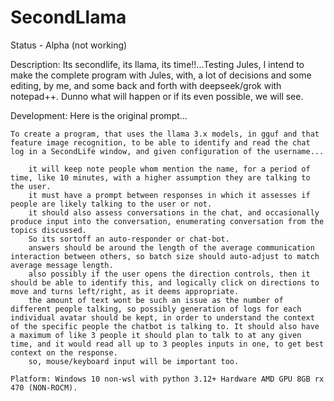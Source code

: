 # SecondLlama
Status - Alpha (not working)

Description:
Its secondlife, its llama, its time!!...Testing Jules, I intend to make the complete program with Jules, with, a lot of decisions and some editing, by me, and some back and forth with deepseek/grok with notepad++. Dunno what will happen or if its even possible, we will see.

Development:
Here is the original prompt...
```
To create a program, that uses the llama 3.x models, in gguf and that feature image recognition, to be able to identify and read the chat log in a SecondLife window, and given configuration of the username...

    it will keep note people whom mention the name, for a period of time, like 10 minutes, with a higher assumption they are talking to the user.
    it must have a prompt between responses in which it assesses if people are likely talking to the user or not.
    it should also assess conversations in the chat, and occasionally produce input into the conversation, enumerating conversation from the topics discussed.
    So its sortoff an auto-responder or chat-bot.
    answers should be around the length of the average communication interaction between others, so batch size should auto-adjust to match average message length.
    also possibly if the user opens the direction controls, then it should be able to identify this, and logically click on directions to move and turns left/right, as it deems appropriate.
    the amount of text wont be such an issue as the number of different people talking, so possibly generation of logs for each individual avatar should be kept, in order to understand the context of the specific people the chatbot is talking to. It should also have a maximum of like 3 people it should plan to talk to at any given time, and it would read all up to 3 peoples inputs in one, to get best context on the response.
    so, mouse/keyboard input will be important too.

Platform: Windows 10 non-wsl with python 3.12+ Hardware AMD GPU 8GB rx 470 (NON-ROCM).
```
